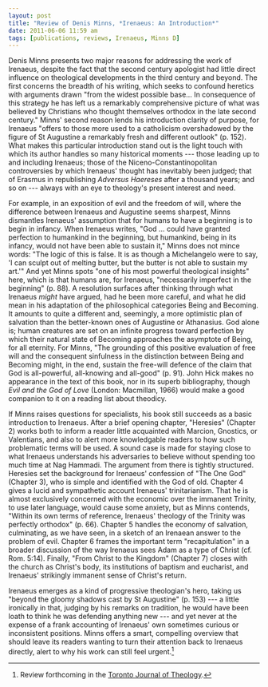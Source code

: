 ```yaml
---
layout: post
title: "Review of Denis Minns, *Irenaeus: An Introduction*"
date: 2011-06-06 11:59 am
tags: [publications, reviews, Irenaeus, Minns D]
---
```


Denis Minns presents two major reasons for addressing the work of Irenaeus, despite the fact that the second century apologist had little direct influence on theological developments in the third century and beyond. The first concerns the breadth of his writing, which seeks to confound heretics with arguments drawn "from the widest possible base… In consequence of this strategy he has left us a remarkably comprehensive picture of what was believed by Christians who thought themselves orthodox in the late second century." Minns' second reason lends his introduction clarity of purpose, for Irenaeus "offers to those more used to a catholicism overshadowed by the figure of St Augustine a remarkably fresh and different outlook" (p. 152). What makes this particular introduction stand out is the light touch with which its author handles so many historical moments --- those leading up to and including Irenaeus; those of the Niceno-Constantinopolitan controversies by which Irenaeus' thought has inevitably been judged; that of Erasmus in republishing *Adversus Haereses* after a thousand years; and so on --- always with an eye to theology's present interest and need.

For example, in an exposition of evil and the freedom of will, where the difference between Irenaeus and Augustine seems sharpest, Minns dismantles Irenaeus' assumption that for humans to have a beginning is to begin in infancy. When Irenaeus writes, "God … could have granted perfection to humankind in the beginning, but humankind, being in its infancy, would not have been able to sustain it," Minns does not mince words: "The logic of this is false. It is as though a Michelangelo were to say, 'I can sculpt out of melting butter, but the butter is not able to sustain my art.'" And yet Minns spots "one of his most powerful theological insights" here, which is that humans are, for Irenaeus, "necessarily imperfect in the beginning" (p. 88). A resolution surfaces after thinking through what Irenaeus *might* have argued, had he been more careful, and what he did mean in his adaptation of the philosophical categories Being and Becoming. It amounts to quite a different and, seemingly, a more optimistic plan of salvation than the better-known ones of Augustine or Athanasius. God alone is; human creatures are set on an infinite progress toward perfection by which their natural state of Becoming approaches the asymptote of Being, for all eternity. For Minns, "The grounding of this positive evaluation of free will and the consequent sinfulness in the distinction between Being and Becoming might, in the end, sustain the free-will defence of the claim that God is all-powerful, all-knowing and all-good" (p. 91). John Hick makes no appearance in the text of this book, nor in its superb bibliography, though *Evil and the God of Love* (London: Macmillan, 1966) would make a good companion to it on a reading list about theodicy.

If Minns raises questions for specialists, his book still succeeds as a basic introduction to Irenaeus. After a brief opening chapter, "Heresies" (Chapter 2) works both to inform a reader little acquainted with Marcion, Gnostics, or Valentians, and also to alert more knowledgable readers to how such problematic terms will be used. A sound case is made for staying close to what Irenaeus understands his adversaries to believe without spending too much time at Nag Hammadi. The argument from there is tightly structured. Heresies set the background for Irenaeus' confession of "The One God" (Chapter 3), who is simple and identified with the God of old. Chapter 4 gives a lucid and sympathetic account Irenaeus' trinitarianism. That he is almost exclusively concerned with the economic over the immanent Trinity, to use later language, would cause some anxiety, but as Minns contends, "Within its own terms of reference, Irenaeus' theology of the Trinity was perfectly orthodox" (p. 66). Chapter 5 handles the economy of salvation, culminating, as we have seen, in a sketch of an Irenaean answer to the problem of evil. Chapter 6 frames the important term "recapitulation" in a broader discussion of the way Irenaeus sees Adam as a type of Christ (cf. Rom. 5:14). Finally, "From Christ to the Kingdom" (Chapter 7) closes with the church as Christ's body, its institutions of baptism and eucharist, and Irenaeus' strikingly immanent sense of Christ's return.

Irenaeus emerges as a kind of progressive theologian's hero, taking us "beyond the gloomy shadows cast by St Augustine" (p. 153) --- a little ironically in that, judging by his remarks on tradition, he would have been loath to think he was defending anything new --- and yet never at the expense of a frank accounting of Irenaeus' own sometimes curious or inconsistent positions. Minns offers a smart, compelling overview that should leave its readers wanting to turn their attention back to Irenaeus directly, alert to why his work can still feel urgent.[^note]

[^note]: Review forthcoming in the [Toronto Journal of Theology](http://utpjournals.metapress.com/content/121447/).
